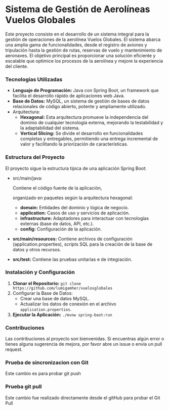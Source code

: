 # Sistema de Gestión de Aerolíneas Vuelos Globales

Este proyecto consiste en el desarrollo de un sistema integral para la gestión de operaciones de la aerolínea Vuelos Globales. El sistema abarca una amplia gama de funcionalidades, desde el registro de aviones y tripulación hasta la gestión de rutas, reservas de vuelo y mantenimiento de aeronaves. El objetivo principal es proporcionar una solución eficiente y escalable que optimice los procesos de la aerolínea y mejore la experiencia del cliente.

### Tecnologías Utilizadas

- **Lenguaje de Programación:** Java con Spring Boot, un framework que facilita el desarrollo rápido de aplicaciones web Java.
- **Base de Datos:** MySQL, un sistema de gestión de bases de datos relacionales de código abierto, potente y ampliamente utilizado.
- Arquitectura:
  - **Hexagonal:** Esta arquitectura promueve la independencia del dominio de cualquier tecnología externa, mejorando la testabilidad y la adaptabilidad del sistema.
  - **Vertical Slicing:** Se divide el desarrollo en funcionalidades completas y entregables, permitiendo una entrega incremental de valor y facilitando la priorización de características.

### Estructura del Proyecto

El proyecto sigue la estructura típica de una aplicación Spring Boot:

- src/main/java:

   Contiene el código fuente de la aplicación,

   organizado en paquetes según la arquitectura hexagonal:

  - **domain:** Entidades del dominio y lógica de negocio.
  - **application:** Casos de uso y servicios de aplicación.
  - **infrastructure:** Adaptadores para interactuar con tecnologías externas (base de datos, API, etc.).
  - **config:** Configuración de la aplicación.

- **src/main/resources:** Contiene archivos de configuración (application.properties), scripts SQL para la creación de la base de datos y otros recursos.

- **src/test:** Contiene las pruebas unitarias e de integración.

### Instalación y Configuración

1. **Clonar el Repositorio:** `git clone https://github.com/lumigamher/vuelosglobales`
2. Configurar la Base de Datos:
   - Crear una base de datos MySQL.
   - Actualizar los datos de conexión en el archivo `application.properties`.
3. **Ejecutar la Aplicación:** `./mvnw spring-boot:run`

### Contribuciones

Las contribuciones al proyecto son bienvenidas. Si encuentras algún error o tienes alguna sugerencia de mejora, por favor abre un issue o envía un pull request.

### Prueba de sincronizacion con Git
Este cambio es para probar git push

### Prueba git pull
Este cambio fue realizado directamente desde el gitHub para probar el Git Pull
